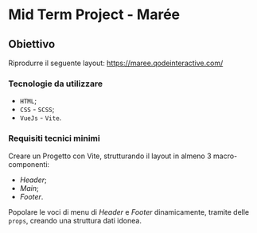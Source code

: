 # Mid Term Project - Marée

## Obiettivo
Riprodurre il seguente layout: https://maree.qodeinteractive.com/

### Tecnologie da utilizzare
- `HTML`;
- `CSS` - `SCSS`;
- `VueJs` - `Vite`.

### Requisiti tecnici minimi
Creare un Progetto con Vite, strutturando il layout in almeno 3 macro-componenti:
- *Header*;
- *Main*;
- *Footer*.

Popolare le voci di menu di *Header* e *Footer* dinamicamente, tramite delle `props`, creando una struttura dati idonea.
